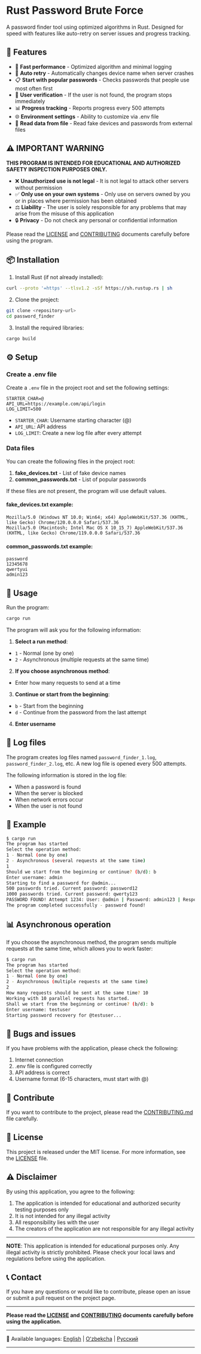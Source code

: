 # Rust Password Brute Force

A password finder tool using optimized algorithms in Rust. Designed for speed with features like auto-retry on server issues and progress tracking.

## 🌟 Features

- 🚀 **Fast performance** - Optimized algorithm and minimal logging
- 🔄 **Auto retry** - Automatically changes device name when server crashes
- 📋 **Start with popular passwords** - Checks passwords that people use most often first
- 🎯 **User verification** - If the user is not found, the program stops immediately
- 📊 **Progress tracking** - Reports progress every 500 attempts
- 🌐 **Environment settings** - Ability to customize via .env file
- 📁 **Read data from file** - Read fake devices and passwords from external files

## ⚠️ IMPORTANT WARNING

**THIS PROGRAM IS INTENDED FOR EDUCATIONAL AND AUTHORIZED SAFETY INSPECTION PURPOSES ONLY.**

- ❌ **Unauthorized use is not legal** - It is not legal to attack other servers without permission
- ✅ **Only use on your own systems** - Only use on servers owned by you or in places where permission has been obtained
- ⚖️ **Liability** - The user is solely responsible for any problems that may arise from the misuse of this application
- 🔒 **Privacy** - Do not check any personal or confidential information

Please read the [LICENSE](LICENSE) and [CONTRIBUTING](CONTRIBUTING.md) documents carefully before using the program.

## 📦 Installation

1. Install Rust (if not already installed):

```bash
curl --proto '=https' --tlsv1.2 -sSf https://sh.rustup.rs | sh
```

2. Clone the project:

```bash
git clone <repository-url>
cd password_finder
```

3. Install the required libraries:

```bash
cargo build
```

## ⚙️ Setup

### Create a .env file

Create a `.env` file in the project root and set the following settings:

```env
STARTER_CHAR=@
API_URL=https://example.com/api/login
LOG_LIMIT=500
```

- `STARTER_CHAR`: Username starting character (@)
- `API_URL`: API address
- `LOG_LIMIT`: Create a new log file after every attempt

### Data files

You can create the following files in the project root:

1. **fake_devices.txt** - List of fake device names
2. **common_passwords.txt** - List of popular passwords

If these files are not present, the program will use default values.

#### fake_devices.txt example:

```
Mozilla/5.0 (Windows NT 10.0; Win64; x64) AppleWebKit/537.36 (KHTML, like Gecko) Chrome/120.0.0.0 Safari/537.36
Mozilla/5.0 (Macintosh; Intel Mac OS X 10_15_7) AppleWebKit/537.36 (KHTML, like Gecko) Chrome/119.0.0.0 Safari/537.36
```

#### common_passwords.txt example:

```
password
12345678
qwertyui
admin123
```

## 🚀 Usage

Run the program:

```bash
cargo run
```

The program will ask you for the following information:

1. **Select a run method**:

- `1` - Normal (one by one)
- `2` - Asynchronous (multiple requests at the same time)

2. **If you choose asynchronous method**:

- Enter how many requests to send at a time

3. **Continue or start from the beginning**:

- `b` - Start from the beginning
- `d` - Continue from the password from the last attempt

4. **Enter username**

## 📝 Log files

The program creates log files named `password_finder_1.log`, `password_finder_2.log`, etc. A new log file is opened every 500 attempts.

The following information is stored in the log file:

- When a password is found
- When the server is blocked
- When network errors occur
- When the user is not found

## 🎯 Example

```bash
$ cargo run
The program has started
Select the operation method:
1 - Normal (one by one)
2 - Asynchronous (several requests at the same time)
1
Should we start from the beginning or continue? (b/d): b
Enter username: admin
Starting to find a password for @admin...
500 passwords tried. Current password: password12
1000 passwords tried. Current password: qwerty123
PASSWORD FOUND! Attempt 1234: User: @admin | Password: admin123 | Response: {"message":"Successful login","token":"eyJhbGciOiJIUzI1NiIsInR5cCI6IkpXVCJ9..."}
The program completed successfully - password found!
```

## 📊 Asynchronous operation

If you choose the asynchronous method, the program sends multiple requests at the same time, which allows you to work faster:

```bash
$ cargo run
The program has started
Select the operation method:
1 - Normal (one by one)
2 - Asynchronous (multiple requests at the same time)
2
How many requests should be sent at the same time? 10
Working with 10 parallel requests has started.
Shall we start from the beginning or continue? (b/d): b
Enter username: testuser
Starting password recovery for @testuser...
```

## 🐛 Bugs and issues

If you have problems with the application, please check the following:

1. Internet connection
2. .env file is configured correctly
3. API address is correct
4. Username format (6-15 characters, must start with @)

## 🤝 Contribute

If you want to contribute to the project, please read the [CONTRIBUTING.md](CONTRIBUTING.md) file carefully.

## 📄 License

This project is released under the MIT license. For more information, see the [LICENSE](LICENSE) file.

## ⚠️ Disclaimer

By using this application, you agree to the following:

1. The application is intended for educational and authorized security testing purposes only
2. It is not intended for any illegal activity
3. All responsibility lies with the user
4. The creators of the application are not responsible for any illegal activity

---

**NOTE**: This application is intended for educational purposes only. Any illegal activity is strictly prohibited. Please check your local laws and regulations before using the application.

## 📞 Contact

If you have any questions or would like to contribute, please open an issue or submit a pull request on the project page.

---

**Please read the [LICENSE](LICENSE) and [CONTRIBUTING](CONTRIBUTING.md) documents carefully before using the application.**

---

📖 Available languages: [English](README.md) | [Oʻzbekcha](README.uz.md) | [Русский](README.ru.md)

---
